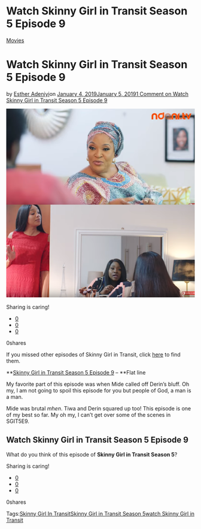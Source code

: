 # Watch Skinny Girl in Transit Season 5 Episode 9

[Movies](https://estheradeniyi.com/category/movies/)
# Watch Skinny Girl in Transit Season 5 Episode 9

by [Esther Adeniyi](https://estheradeniyi.com/author/esther-adeniyi/)on [January 4, 2019January 5, 2019](https://estheradeniyi.com/watch-skinny-girl-in-transit-season-5-episode-9/)[1 Comment on Watch Skinny Girl in Transit Season 5 Episode 9](https://estheradeniyi.com/watch-skinny-girl-in-transit-season-5-episode-9/#comments)

![Skinny Girl In Transit Season 5 Episode 9](images\Skinny-Girl-In-Transit-Season-5-Episode-9.png)

Sharing is caring!

- [0](https://www.facebook.com/sharer/sharer.php?u=https%3A%2F%2Festheradeniyi.com%2Fwatch-skinny-girl-in-transit-season-5-episode-9%2F&amp;t=Watch%20Skinny%20Girl%20in%20Transit%20Season%205%20Episode%209)
- [0](https://twitter.com/intent/tweet?text=Watch%20Skinny%20Girl%20in%20Transit%20Season%205%20Episode%209&amp;url=https%3A%2F%2Festheradeniyi.com%2Fwatch-skinny-girl-in-transit-season-5-episode-9%2F)
- [0](#)

0shares

If you missed other episodes of Skinny Girl in Transit, click [here](https://estheradeniyi.com/tag/skinny-girl-in-transit-season-5/) to find them.

**[Skinny Girl in Transit Season 5 Episode 9](https://www.youtube.com/watch?v=EbaQWwLeyvg) &#x2013; **Flat line

My favorite part of this episode was when Mide called off Derin&#x2019;s bluff. Oh my, I am not going to spoil this episode for you but people of God, a man is a man.

Mide was brutal *mhen*. Tiwa and Derin squared up too! This episode is one of my best so far. My oh my, I can&#x2019;t get over some of the scenes in SGIT5E9.

## Watch Skinny Girl in Transit Season 5 Episode 9

What do you think of this episode of **Skinny Girl in Transit Season 5**?

Sharing is caring!

- [0](https://www.facebook.com/sharer/sharer.php?u=https%3A%2F%2Festheradeniyi.com%2Fwatch-skinny-girl-in-transit-season-5-episode-9%2F&amp;t=Watch%20Skinny%20Girl%20in%20Transit%20Season%205%20Episode%209)
- [0](https://twitter.com/intent/tweet?text=Watch%20Skinny%20Girl%20in%20Transit%20Season%205%20Episode%209&amp;url=https%3A%2F%2Festheradeniyi.com%2Fwatch-skinny-girl-in-transit-season-5-episode-9%2F)
- [0](#)

0shares

Tags:[Skinny Girl In Transit](https://estheradeniyi.com/tag/skinny-girl-in-transit/)[Skinny Girl in Transit Season 5](https://estheradeniyi.com/tag/skinny-girl-in-transit-season-5/)[watch Skinny Girl in Transit](https://estheradeniyi.com/tag/watch-skinny-girl-in-transit/)